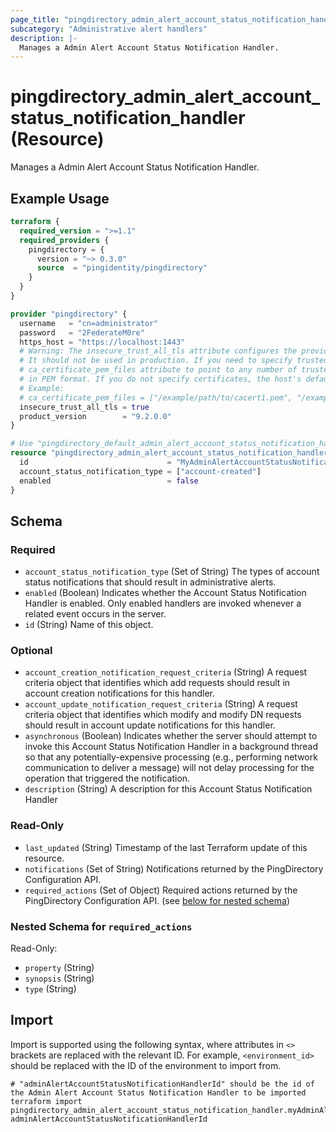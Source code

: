 ```yaml
---
page_title: "pingdirectory_admin_alert_account_status_notification_handler Resource - terraform-provider-pingdirectory"
subcategory: "Administrative alert handlers"
description: |-
  Manages a Admin Alert Account Status Notification Handler.
---
```


# pingdirectory_admin_alert_account_status_notification_handler (Resource)

Manages a Admin Alert Account Status Notification Handler.

## Example Usage

```terraform
terraform {
  required_version = ">=1.1"
  required_providers {
    pingdirectory = {
      version = "~> 0.3.0"
      source  = "pingidentity/pingdirectory"
    }
  }
}

provider "pingdirectory" {
  username   = "cn=administrator"
  password   = "2FederateM0re"
  https_host = "https://localhost:1443"
  # Warning: The insecure_trust_all_tls attribute configures the provider to trust any certificate presented by the PingDirectory server.
  # It should not be used in production. If you need to specify trusted CA certificates, use the
  # ca_certificate_pem_files attribute to point to any number of trusted CA certificate files
  # in PEM format. If you do not specify certificates, the host's default root CA set will be used.
  # Example:
  # ca_certificate_pem_files = ["/example/path/to/cacert1.pem", "/example/path/to/cacert2.pem"]
  insecure_trust_all_tls = true
  product_version        = "9.2.0.0"
}

# Use "pingdirectory_default_admin_alert_account_status_notification_handler" if you are adopting existing configuration from the PingDirectory server into Terraform
resource "pingdirectory_admin_alert_account_status_notification_handler" "myAdminAlertAccountStatusNotificationHandler" {
  id                               = "MyAdminAlertAccountStatusNotificationHandler"
  account_status_notification_type = ["account-created"]
  enabled                          = false
}
```

<!-- schema generated by tfplugindocs -->
## Schema

### Required

- `account_status_notification_type` (Set of String) The types of account status notifications that should result in administrative alerts.
- `enabled` (Boolean) Indicates whether the Account Status Notification Handler is enabled. Only enabled handlers are invoked whenever a related event occurs in the server.
- `id` (String) Name of this object.

### Optional

- `account_creation_notification_request_criteria` (String) A request criteria object that identifies which add requests should result in account creation notifications for this handler.
- `account_update_notification_request_criteria` (String) A request criteria object that identifies which modify and modify DN requests should result in account update notifications for this handler.
- `asynchronous` (Boolean) Indicates whether the server should attempt to invoke this Account Status Notification Handler in a background thread so that any potentially-expensive processing (e.g., performing network communication to deliver a message) will not delay processing for the operation that triggered the notification.
- `description` (String) A description for this Account Status Notification Handler

### Read-Only

- `last_updated` (String) Timestamp of the last Terraform update of this resource.
- `notifications` (Set of String) Notifications returned by the PingDirectory Configuration API.
- `required_actions` (Set of Object) Required actions returned by the PingDirectory Configuration API. (see [below for nested schema](#nestedatt--required_actions))

<a id="nestedatt--required_actions"></a>
### Nested Schema for `required_actions`

Read-Only:

- `property` (String)
- `synopsis` (String)
- `type` (String)

## Import

Import is supported using the following syntax, where attributes in `<>` brackets are replaced with the relevant ID.  For example, `<environment_id>` should be replaced with the ID of the environment to import from.

```shell
# "adminAlertAccountStatusNotificationHandlerId" should be the id of the Admin Alert Account Status Notification Handler to be imported
terraform import pingdirectory_admin_alert_account_status_notification_handler.myAdminAlertAccountStatusNotificationHandler adminAlertAccountStatusNotificationHandlerId
```
